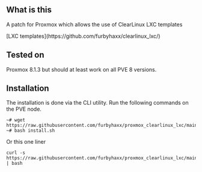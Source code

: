 ## What is this
<p>A patch for Proxmox which allows the use of ClearLinux LXC templates<br>
</p>
[LXC templates](https://github.com/furbyhaxx/clearlinux_lxc/)

## Tested on
Proxmox 8.1.3 but should at least work on all PVE 8 versions.

## Installation 
The installation is done via the CLI utility. Run the following commands on the PVE node.

```
~# wget https://raw.githubusercontent.com/furbyhaxx/proxmox_clearlinux_lxc/main/install.sh
~# bash install.sh
```
Or this one liner
```
curl -s https://raw.githubusercontent.com/furbyhaxx/proxmox_clearlinux_lxc/main/install.sh | bash
```
